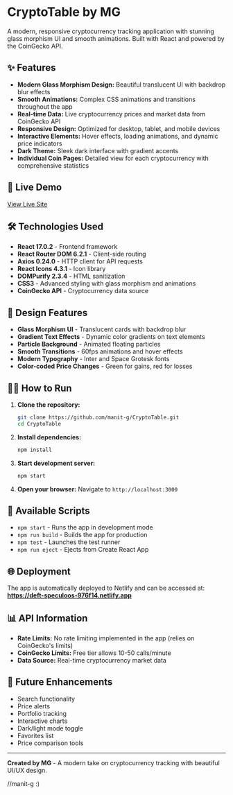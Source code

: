 # CryptoTable by MG

A modern, responsive cryptocurrency tracking application with stunning glass morphism UI and smooth animations. Built with React and powered by the CoinGecko API.

## ✨ Features

- **Modern Glass Morphism Design:** Beautiful translucent UI with backdrop blur effects
- **Smooth Animations:** Complex CSS animations and transitions throughout the app
- **Real-time Data:** Live cryptocurrency prices and market data from CoinGecko API
- **Responsive Design:** Optimized for desktop, tablet, and mobile devices
- **Interactive Elements:** Hover effects, loading animations, and dynamic price indicators
- **Dark Theme:** Sleek dark interface with gradient accents
- **Individual Coin Pages:** Detailed view for each cryptocurrency with comprehensive statistics

## 🚀 Live Demo

[View Live Site](https://cryptotable-by-mg.netlify.app)

## 🛠️ Technologies Used

- **React 17.0.2** - Frontend framework
- **React Router DOM 6.2.1** - Client-side routing
- **Axios 0.24.0** - HTTP client for API requests
- **React Icons 4.3.1** - Icon library
- **DOMPurify 2.3.4** - HTML sanitization
- **CSS3** - Advanced styling with glass morphism and animations
- **CoinGecko API** - Cryptocurrency data source

## 🎨 Design Features

- **Glass Morphism UI** - Translucent cards with backdrop blur
- **Gradient Text Effects** - Dynamic color gradients on text elements
- **Particle Background** - Animated floating particles
- **Smooth Transitions** - 60fps animations and hover effects
- **Modern Typography** - Inter and Space Grotesk fonts
- **Color-coded Price Changes** - Green for gains, red for losses

## 🏃‍♂️ How to Run

1. **Clone the repository:**
   ```bash
   git clone https://github.com/manit-g/CryptoTable.git
   cd CryptoTable
   ```

2. **Install dependencies:**
   ```bash
   npm install
   ```

3. **Start development server:**
   ```bash
   npm start
   ```

4. **Open your browser:**
   Navigate to `http://localhost:3000`

## 📱 Available Scripts

- `npm start` - Runs the app in development mode
- `npm run build` - Builds the app for production
- `npm test` - Launches the test runner
- `npm run eject` - Ejects from Create React App

## 🌐 Deployment

The app is automatically deployed to Netlify and can be accessed at:
**https://deft-speculoos-976f14.netlify.app**

## 📊 API Information

- **Rate Limits:** No rate limiting implemented in the app (relies on CoinGecko's limits)
- **CoinGecko Limits:** Free tier allows 10-50 calls/minute
- **Data Source:** Real-time cryptocurrency market data

## 🎯 Future Enhancements

- Search functionality
- Price alerts
- Portfolio tracking
- Interactive charts
- Dark/light mode toggle
- Favorites list
- Price comparison tools

---

**Created by MG** - A modern take on cryptocurrency tracking with beautiful UI/UX design.

//manit-g :)